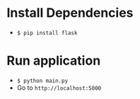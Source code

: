 # Install Dependencies
- `$ pip install flask`

# Run application
- `$ python main.py`
- Go to `http://localhost:5000`
